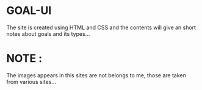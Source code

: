 # GOAL-UI
The site is created using HTML and CSS and the contents will give an short notes about goals and its types...
 
 # NOTE :
 The images appears in this sites are not belongs to me, those are taken from various sites... 
